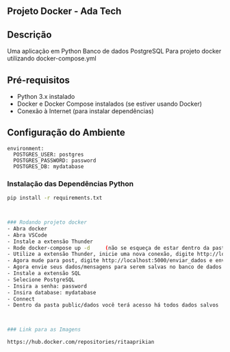 ## Projeto Docker - Ada Tech

## Descrição

Uma aplicação em Python
Banco de dados PostgreSQL
Para projeto docker utilizando docker-compose.yml

## Pré-requisitos

- Python 3.x instalado
- Docker e Docker Compose instalados (se estiver usando Docker)
- Conexão à Internet (para instalar dependências)

## Configuração do Ambiente
    environment:
      POSTGRES_USER: postgres
      POSTGRES_PASSWORD: password
      POSTGRES_DB: mydatabase

### Instalação das Dependências Python

```bash
pip install -r requirements.txt



### Rodando projeto docker
- Abra docker
- Abra VSCode
- Instale a extensão Thunder
- Rode docker-compose up -d     (não se esqueça de estar dentro da pasta do docker-compose)
- Utilize a extensão Thunder, inicie uma nova conexão, digite http://localhost:5000 e envie
- Agora mude para post, digite http://localhost:5000/enviar_dados e envie.
- Agora envie seus dados/mensagens para serem salvas no banco de dados.
- Instale a extensão SQL
- Selecione PostgreSQL
- Insira a senha: password
- Insira database: mydatabase
- Connect
- Dentro da pasta public/dados você terá acesso há todos dados salvos



### Link para as Imagens

https://hub.docker.com/repositories/ritaaprikian

